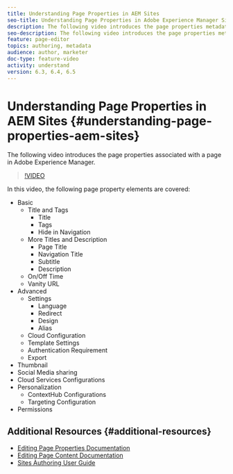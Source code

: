 ```yaml
---
title: Understanding Page Properties in AEM Sites
seo-title: Understanding Page Properties in Adobe Experience Manager Sites
description: The following video introduces the page properties metadata associated with a page in Adobe Experience Manager.
seo-description: The following video introduces the page properties metadata associated with a page in Adobe Experience Manager. 
feature: page-editor
topics: authoring, metadata
audience: author, marketer
doc-type: feature-video
activity: understand
version: 6.3, 6.4, 6.5
---
```


# Understanding Page Properties in AEM Sites {#understanding-page-properties-aem-sites}

The following video introduces the page properties associated with a page in Adobe Experience Manager.

>[!VIDEO](https://video.tv.adobe.com/v/28743/?quality=9)

In this video, the following page property elements are covered:

* Basic
  * Title and Tags
    * Title
    * Tags
    * Hide in Navigation
  * More Titles and Description
    * Page Title
    * Navigation Title
    * Subtitle
    * Description
  * On/Off Time
  * Vanity URL
* Advanced
  * Settings
    * Language
    * Redirect
    * Design
    * Alias
  * Cloud Configuration
  * Template Settings
  * Authentication Requirement
  * Export
* Thumbnail
* Social Media sharing
* Cloud Services Configurations
* Personalization
  * ContextHub Configurations
  * Targeting Configuration
* Permissions

## Additional Resources {#additional-resources}

* [Editing Page Properties Documentation](https://helpx.adobe.com/experience-manager/6-5/sites/authoring/using/editing-page-properties.html)
* [Editing Page Content Documentation](https://helpx.adobe.com/experience-manager/6-5/sites/authoring/using/editing-content.html)
* [Sites Authoring User Guide](https://helpx.adobe.com/experience-manager/6-5/sites/authoring/user-guide.html?topic=/experience-manager/6-5/sites/authoring/morehelp/page-authoring.ug.js)
